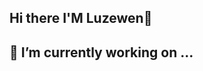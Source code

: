 ## Hi there I'M Luzewen👋
## 🔭 I’m currently working on ...
<!--
**XBINGTUAN/XBINGTUAN** is a ✨ _special_ ✨ repository because its `README.md` (this file) appears on your GitHub profile.

Here are some ideas to get you started:

- 🔭 I’m currently working on ...
- 🌱 I’m currently learning ...
- 👯 I’m looking to collaborate on ...
- 🤔 I’m looking for help with ...
- 💬 Ask me about ...
- 📫 How to reach me:1299823920@qq.com ...
- 😄 Pronouns: ...
- ⚡ Fun fact: ...
-->
